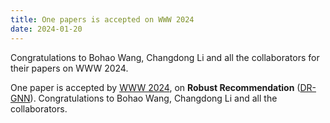 ```yaml
---
title: One papers is accepted on WWW 2024
date: 2024-01-20
---
```


Congratulations to Bohao Wang, Changdong Li and all the collaborators for their papers on WWW 2024.

<!--more-->

One paper is accepted by [WWW 2024](https://www2024.thewebconf.org), on **Robust Recommendation** ([DR-GNN](https://arxiv.org/abs/2402.12994)). Congratulations to Bohao Wang, Changdong Li and all the collaborators.
